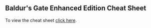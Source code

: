 ## Baldur's Gate Enhanced Edition Cheat Sheet
To view the cheat sheet [click here](https://gix85.github.io/BGEE_cheat_sheet/).

